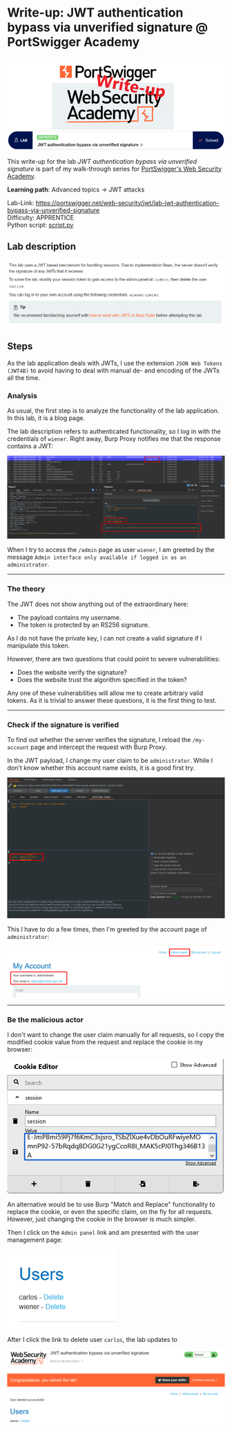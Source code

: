 # Write-up: JWT authentication bypass via unverified signature @ PortSwigger Academy

![logo](img/logo.png)

This write-up for the lab *JWT authentication bypass via unverified signature* is part of my walk-through series for [PortSwigger's Web Security Academy](https://portswigger.net/web-security).

**Learning path**: Advanced topics → JWT attacks

Lab-Link: <https://portswigger.net/web-security/jwt/lab-jwt-authentication-bypass-via-unverified-signature>  
Difficulty: APPRENTICE  
Python script: [script.py](script.py)  

## Lab description

![Lab description](img/lab_description.png)

## Steps

As the lab application deals with JWTs, I use the extension `JSON Web Tokens (JWT4B)` to avoid having to deal with manual de- and encoding of the JWTs all the time.

### Analysis

As usual, the first step is to analyze the functionality of the lab application. In this lab, it is a blog page.

The lab description refers to authenticated functionality, so I log in with the credentials of `wiener`. Right away, Burp Proxy notifies me that the response contains a JWT:

![proxy_shows_JWT](img/proxy_shows_JWT.png)

When I try to access the `/admin` page as user `wiener`, I am greeted by the message `Admin interface only available if logged in as an administrator`.

---

### The theory

The JWT does not show anything out of the extraordinary here:

- The payload contains my username.
- The token is protected by an RS256 signature.

As I do not have the private key, I can not create a valid signature if I manipulate this token. 

However, there are two questions that could point to severe vulnerabilities:

- Does the website verify the signature?
- Does the website trust the algorithm specified in the token?

Any one of these vulnerabilities will allow me to create arbitrary valid tokens. As it is trivial to answer these questions, it is the first thing to test.

---

### Check if the signature is verified

To find out whether the server verifies the signature, I reload the `/my-account` page and intercept the request with Burp Proxy.

In the JWT payload, I change my user claim to be `administrator`. While I don't know whether this account name exists, it is a good first try.

![Change user claim to the administrator](img/claim_as_admin.png)

This I have to do a few times, then I'm greeted by the account page of `administrator`:

![Access to administrator account gained](img/admin_account.png)

---

### Be the malicious actor

I don't want to change the user claim manually for all requests, so I copy the modified cookie value from the request and replace the cookie in my browser:

![Replace cookie value](img/replace_cookie.png)

An alternative would be to use Burp "Match and Replace" functionality to replace the cookie, or even the specific claim, on the fly for all requests. However, just changing the cookie in the browser is much simpler.

Then I click on the `Admin panel` link and am presented with the user management page:

![Access to user management](img/user_management.png)

After I click the link to delete user `carlos`, the lab updates to

![Lab solved](img/success.png)
